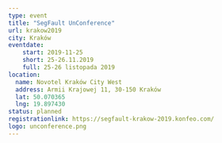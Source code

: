 ```yaml
---
type: event
title: "SegFault UnConference"
url: krakow2019
city: Kraków
eventdate:
    start: 2019-11-25
    short: 25-26.11.2019
    full: 25-26 listopada 2019
location:
  name: Novotel Kraków City West
  address: Armii Krajowej 11, 30-150 Kraków
  lat: 50.070365
  lng: 19.897430
status: planned
registrationlink: https://segfault-krakow-2019.konfeo.com/
logo: unconference.png
---
```

